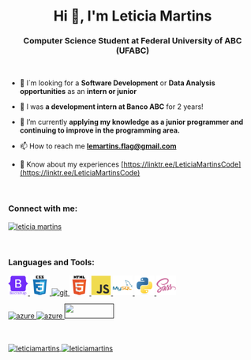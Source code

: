 <h1 align="center">Hi 👋, I'm Leticia Martins</h1>
<h3 align="center">Computer Science Student at Federal University of ABC (UFABC)</h3>
<br>


- 🎯 I´m looking for a **Software Development** or **Data Analysis opportunities** as an **intern or junior**
  
- 🔭 I was **a development intern at Banco ABC** for 2 years!

- 🌱 I’m currently **applying my knowledge as a junior programmer and continuing to improve in the programming area.**

- 📫 How to reach me **lemartins.flag@gmail.com**

- 📄 Know about my experiences [https://linktr.ee/LeticiaMartinsCode](https://linktr.ee/LeticiaMartinsCode)
<br>



<h3 align="left">Connect with me:</h3>
<p align="left">
<a href="https://www.linkedin.com/in/leticiamartinsbandeira/" target="blank"><img align="center" src="https://raw.githubusercontent.com/rahuldkjain/github-profile-readme-generator/master/src/images/icons/Social/linked-in-alt.svg" alt="leticia martins" height="30" width="40" /></a>
</p>
<br>

<h3 align="left">Languages and Tools:</h3>
<p align="left"> <a href="https://getbootstrap.com" target="_blank" rel="noreferrer"> <img src="https://raw.githubusercontent.com/devicons/devicon/master/icons/bootstrap/bootstrap-plain-wordmark.svg" alt="bootstrap" width="40" height="40"/> </a> <a href="https://www.w3schools.com/css/" target="_blank" rel="noreferrer"> <img src="https://raw.githubusercontent.com/devicons/devicon/master/icons/css3/css3-original-wordmark.svg" alt="css3" width="40" height="40"/> </a> <a href="https://git-scm.com/" target="_blank" rel="noreferrer"> <img src="https://www.vectorlogo.zone/logos/git-scm/git-scm-icon.svg" alt="git" width="40" height="40"/> </a> <a href="https://www.w3.org/html/" target="_blank" rel="noreferrer"> <img src="https://raw.githubusercontent.com/devicons/devicon/master/icons/html5/html5-original-wordmark.svg" alt="html5" width="40" height="40"/> </a> <a href="https://developer.mozilla.org/en-US/docs/Web/JavaScript" target="_blank" rel="noreferrer"> <img src="https://raw.githubusercontent.com/devicons/devicon/master/icons/javascript/javascript-original.svg" alt="javascript" width="40" height="40"/> </a> <a href="https://www.mysql.com/" target="_blank" rel="noreferrer"> <img src="https://raw.githubusercontent.com/devicons/devicon/master/icons/mysql/mysql-original-wordmark.svg" alt="mysql" width="40" height="40"/> </a> <a href="https://www.python.org" target="_blank" rel="noreferrer"> <img src="https://raw.githubusercontent.com/devicons/devicon/master/icons/python/python-original.svg" alt="python" width="40" height="40"/> </a> <a href="https://sass-lang.com" target="_blank" rel="noreferrer"> <img src="https://raw.githubusercontent.com/devicons/devicon/master/icons/sass/sass-original.svg" alt="sass" width="40" height="40"/> </a> </p>

	
<a href="" target="_blank" rel="noreferrer"> <img src="https://img.shields.io/badge/Azure_DevOps-0078D7?style=for-the-badge&logo=azure-devops&logoColor=white" alt="azure" width="120" height="30"/> </a> 
<a href="" target="_blank" rel="noreferrer"> <img src="https://img.shields.io/badge/.NET-5C2D91?style=for-the-badge&logo=.net&logoColor=white" alt="azure" width="80" height="30"/> </a> 
<a href="" target="_blank" rel="noreferrer"> <img src="https://img.shields.io/badge/Angular-DD0031?style=for-the-badge&logo=angular&logoColor=white" alt="" width="100" height="30"/> </a> </p>

<br>
<br>

<a href="https://github.com/LeticiaMartins">
  <img height="140em" align="center" src="https://github-readme-stats.vercel.app/api?username=leticiamartins&show_icons=true&locale=en&theme=chartreuse-dark" alt="leticiamartins" />
</a>

<a href="https://github.com/LeticiaMartins">
  <img align="center" src="https://github-readme-stats.vercel.app/api/top-langs?username=leticiamartins&show_icons=true&locale=en&layout=compact&theme=chartreuse-dark" alt="leticiamartins" />
</a>
